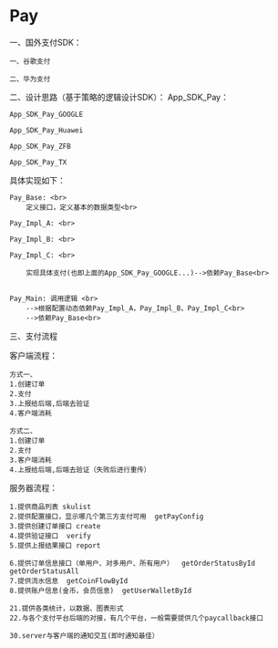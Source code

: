 # Pay


一、国外支付SDK：

    一、谷歌支付

    二、华为支付


二、设计思路（基于策略的逻辑设计SDK）：
    App_SDK_Pay：</br>

    App_SDK_Pay_GOOGLE

    App_SDK_Pay_Huawei
    
    App_SDK_Pay_ZFB
    
    App_SDK_Pay_TX

       
 具体实现如下：           
    
    Pay_Base: <br>
        定义接口，定义基本的数据类型<br>
 
    Pay_Impl_A: <br>

    Pay_Impl_B: <br>

    Pay_Impl_C: <br>
    
        实现具体支付(也即上面的App_SDK_Pay_GOOGLE...)-->依赖Pay_Base<br>


    Pay_Main: 调用逻辑 <br>
        -->根据配置动态依赖Pay_Impl_A，Pay_Impl_B，Pay_Impl_C<br>
        -->依赖Pay_Base<br>


三、支付流程

客户端流程：
    
    方式一、
    1.创建订单
    2.支付
    3.上报给后端,后端去验证
    4.客户端消耗
    
    方式二、
    1.创建订单
    2.支付
    3.客户端消耗
    4.上报给后端,后端去验证（失败后进行重传）
    
    
服务器流程：
    
    1.提供商品列表 skulist
    2.提供配置接口，显示哪几个第三方支付可用  getPayConfig
    3.提供创建订单接口 create
    4.提供验证接口  verify
    5.提供上报结果接口 report

    6.提供订单信息接口（单用户、对多用户、所有用户）  getOrderStatusById getOrderStatusAll
    7.提供流水信息  getCoinFlowById
    8.提供账户信息(金币，会员信息)  getUserWalletById

    21.提供各类统计，以数据、图表形式
    22.与各个支付平台后端的对接，有几个平台，一般需要提供几个paycallback接口
    
    30.server与客户端的通知交互(即时通知最佳）
    
 


